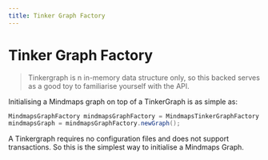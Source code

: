 ```yaml
---
title: Tinker Graph Factory
---
```

# Tinker Graph Factory

> Tinkergraph is n in-memory data structure only, so this backed serves as a
> good toy to familiarise yourself with the API.

Initialising a Mindmaps graph on top of a TinkerGraph is as simple as:

```java
MindmapsGraphFactory mindmapsGraphFactory = MindmapsTinkerGraphFactory.getInstance();
mindmapsGraph = mindmapsGraphFactory.newGraph();
```

A Tinkergraph requires no configuration files and does not support
transactions. So this is the simplest way to initialise a Mindmaps Graph.
